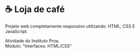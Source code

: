 # ☕ Loja de café
Projeto web completamente responsivo utilizando: HTML, CSS E JavaScript.

Atividade do Instituto Proa. <br>
Módulo: "Interfaces: HTML/CSS"
